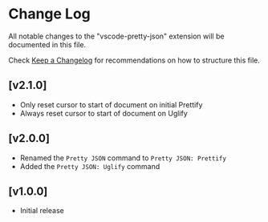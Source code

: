 # Change Log

All notable changes to the "vscode-pretty-json" extension will be documented in this file.

Check [Keep a Changelog](http://keepachangelog.com/) for recommendations on how to structure this file.

## [v2.1.0]

- Only reset cursor to start of document on initial Prettify
- Always reset cursor to start of document on Uglify

## [v2.0.0]

- Renamed the `Pretty JSON` command to `Pretty JSON: Prettify`
- Added the `Pretty JSON: Uglify` command

## [v1.0.0]

- Initial release
